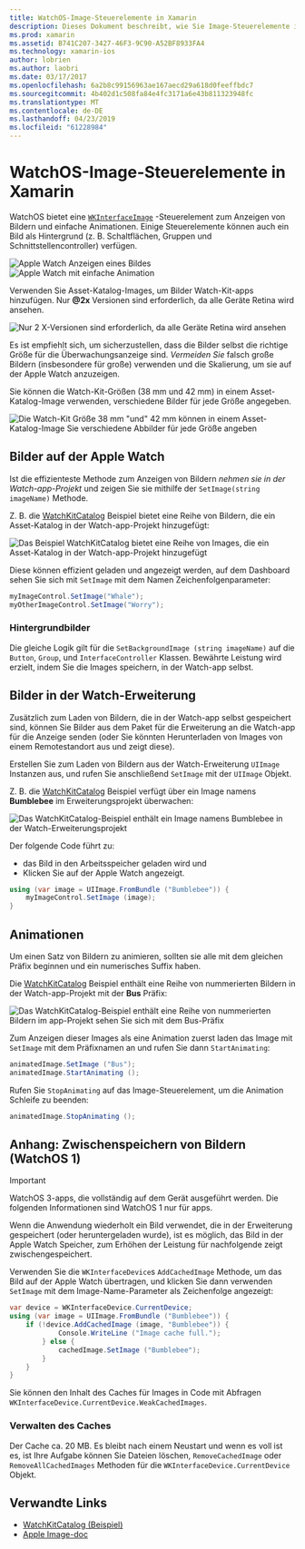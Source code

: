 ```yaml
---
title: WatchOS-Image-Steuerelemente in Xamarin
description: Dieses Dokument beschreibt, wie Sie Image-Steuerelemente in eine Anwendung für WatchOS mit Xamarin verwenden. Es wird erläutert, das Steuerelement WKInterfaceImage SetImage-Methode, eine Watch-Erweiterung, Animationen und weitere Bilder hinzugefügt.
ms.prod: xamarin
ms.assetid: B741C207-3427-46F3-9C90-A52BF8933FA4
ms.technology: xamarin-ios
author: lobrien
ms.author: laobri
ms.date: 03/17/2017
ms.openlocfilehash: 6a2b8c99156963ae167aecd29a618d0feeffbdc7
ms.sourcegitcommit: 4b402d1c508fa84e4fc3171a6e43b811323948fc
ms.translationtype: MT
ms.contentlocale: de-DE
ms.lasthandoff: 04/23/2019
ms.locfileid: "61228984"
---
```

# <a name="watchos-image-controls-in-xamarin"></a>WatchOS-Image-Steuerelemente in Xamarin

WatchOS bietet eine [`WKInterfaceImage`](xref:WatchKit.WKInterfaceImage) -Steuerelement zum Anzeigen von Bildern und einfache Animationen. Einige Steuerelemente können auch ein Bild als Hintergrund (z. B. Schaltflächen, Gruppen und Schnittstellencontroller) verfügen.

![](image-images/image-walkway.png "Apple Watch Anzeigen eines Bildes") ![](image-images/image-animation.png "Apple Watch mit einfache Animation")
<!-- watch image courtesy of http://infinitapps.com/bezel/ -->

Verwenden Sie Asset-Katalog-Images, um Bilder Watch-Kit-apps hinzufügen.
Nur **@2x** Versionen sind erforderlich, da alle Geräte Retina wird ansehen.

![](image-images/asset-universal-sml.png "Nur 2 X-Versionen sind erforderlich, da alle Geräte Retina wird ansehen")

Es ist empfiehlt sich, um sicherzustellen, dass die Bilder selbst die richtige Größe für die Überwachungsanzeige sind. *Vermeiden Sie* falsch große Bildern (insbesondere für große) verwenden und die Skalierung, um sie auf der Apple Watch anzuzeigen.

Sie können die Watch-Kit-Größen (38 mm und 42 mm) in einem Asset-Katalog-Image verwenden, verschiedene Bilder für jede Größe angegeben.

![](image-images/asset-watch-sml.png "Die Watch-Kit Größe 38 mm \"und\" 42 mm können in einem Asset-Katalog-Image Sie verschiedene Abbilder für jede Größe angeben")


## <a name="images-on-the-watch"></a>Bilder auf der Apple Watch

Ist die effizienteste Methode zum Anzeigen von Bildern *nehmen sie in der Watch-app-Projekt* und zeigen Sie sie mithilfe der `SetImage(string imageName)` Methode.

Z. B. die [WatchKitCatalog](https://developer.xamarin.com/samples/WatchKitCatalog/) Beispiel bietet eine Reihe von Bildern, die ein Asset-Katalog in der Watch-app-Projekt hinzugefügt:

![](image-images/asset-whale-sml.png "Das Beispiel WatchKitCatalog bietet eine Reihe von Images, die ein Asset-Katalog in der Watch-app-Projekt hinzugefügt")

Diese können effizient geladen und angezeigt werden, auf dem Dashboard sehen Sie sich mit `SetImage` mit dem Namen Zeichenfolgenparameter:

```csharp
myImageControl.SetImage("Whale");
myOtherImageControl.SetImage("Worry");
```

### <a name="background-images"></a>Hintergrundbilder

Die gleiche Logik gilt für die `SetBackgroundImage (string imageName)` auf die `Button`, `Group`, und `InterfaceController` Klassen. Bewährte Leistung wird erzielt, indem Sie die Images speichern, in der Watch-app selbst.


## <a name="images-in-the-watch-extension"></a>Bilder in der Watch-Erweiterung

Zusätzlich zum Laden von Bildern, die in der Watch-app selbst gespeichert sind, können Sie Bilder aus dem Paket für die Erweiterung an die Watch-app für die Anzeige senden (oder Sie könnten Herunterladen von Images von einem Remotestandort aus und zeigt diese).

Erstellen Sie zum Laden von Bildern aus der Watch-Erweiterung `UIImage` Instanzen aus, und rufen Sie anschließend `SetImage` mit der `UIImage` Objekt.

Z. B. die [WatchKitCatalog](https://developer.xamarin.com/samples/monotouch/watchOS/WatchKitCatalog/) Beispiel verfügt über ein Image namens **Bumblebee** im Erweiterungsprojekt überwachen:

![](image-images/asset-bumblebee-sml.png "Das WatchKitCatalog-Beispiel enthält ein Image namens Bumblebee in der Watch-Erweiterungsprojekt")

Der folgende Code führt zu:

- das Bild in den Arbeitsspeicher geladen wird und
- Klicken Sie auf der Apple Watch angezeigt.

```csharp
using (var image = UIImage.FromBundle ("Bumblebee")) {
    myImageControl.SetImage (image);
}
```


## <a name="animations"></a>Animationen

Um einen Satz von Bildern zu animieren, sollten sie alle mit dem gleichen Präfix beginnen und ein numerisches Suffix haben.

Die [WatchKitCatalog](https://developer.xamarin.com/samples/monotouch/watchOS/WatchKitCatalog/) Beispiel enthält eine Reihe von nummerierten Bildern in der Watch-app-Projekt mit der **Bus** Präfix:

![](image-images/asset-bus-animation-sml.png "Das WatchKitCatalog-Beispiel enthält eine Reihe von nummerierten Bildern im app-Projekt sehen Sie sich mit dem Bus-Präfix")

Zum Anzeigen dieser Images als eine Animation zuerst laden das Image mit `SetImage` mit dem Präfixnamen an und rufen Sie dann `StartAnimating`:

```csharp
animatedImage.SetImage ("Bus");
animatedImage.StartAnimating ();
```

Rufen Sie `StopAnimating` auf das Image-Steuerelement, um die Animation Schleife zu beenden:

```csharp
animatedImage.StopAnimating ();
```


<a name="cache" />

## <a name="appendix-caching-images-watchos-1"></a>Anhang: Zwischenspeichern von Bildern (WatchOS 1)

> [!IMPORTANT]
> WatchOS 3-apps, die vollständig auf dem Gerät ausgeführt werden. Die folgenden Informationen sind WatchOS 1 nur für apps.

Wenn die Anwendung wiederholt ein Bild verwendet, die in der Erweiterung gespeichert (oder heruntergeladen wurde), ist es möglich, das Bild in der Apple Watch Speicher, zum Erhöhen der Leistung für nachfolgende zeigt zwischengespeichert.

Verwenden Sie die `WKInterfaceDevice`s `AddCachedImage` Methode, um das Bild auf der Apple Watch übertragen, und klicken Sie dann verwenden `SetImage` mit dem Image-Name-Parameter als Zeichenfolge angezeigt:

```csharp
var device = WKInterfaceDevice.CurrentDevice;
using (var image = UIImage.FromBundle ("Bumblebee")) {
    if (!device.AddCachedImage (image, "Bumblebee")) {
            Console.WriteLine ("Image cache full.");
        } else {
            cachedImage.SetImage ("Bumblebee");
        }
    }
}
```

Sie können den Inhalt des Caches für Images in Code mit Abfragen `WKInterfaceDevice.CurrentDevice.WeakCachedImages`.


### <a name="managing-the-cache"></a>Verwalten des Caches

Der Cache ca. 20 MB. Es bleibt nach einem Neustart und wenn es voll ist es, ist Ihre Aufgabe können Sie Dateien löschen, `RemoveCachedImage` oder `RemoveAllCachedImages` Methoden für die `WKInterfaceDevice.CurrentDevice` Objekt.



## <a name="related-links"></a>Verwandte Links

- [WatchKitCatalog (Beispiel)](https://developer.xamarin.com/samples/monotouch/watchOS/WatchKitCatalog/)
- [Apple Image-doc](https://developer.apple.com/library/prerelease/ios/documentation/General/Conceptual/WatchKitProgrammingGuide/Images.html)
